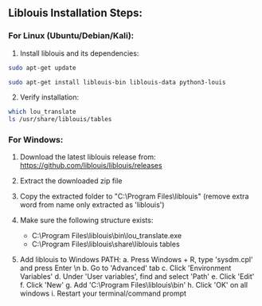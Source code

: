 ## Liblouis Installation Steps:

### For Linux (Ubuntu/Debian/Kali):
1. Install liblouis and its dependencies:

````bash
sudo apt-get update
````
````bash 
sudo apt-get install liblouis-bin liblouis-data python3-louis
````

2. Verify installation:
````bash 
which lou_translate
ls /usr/share/liblouis/tables
````
 

### For Windows:
1. Download the latest liblouis release from: https://github.com/liblouis/liblouis/releases
2. Extract the downloaded zip file
3. Copy the extracted folder to "C:\Program Files\liblouis" (remove extra word from name only extracted as 'liblouis')
4. Make sure the following structure exists:
   - C:\Program Files\liblouis\bin\lou_translate.exe
   - C:\Program Files\liblouis\share\liblouis	tables

5. Add liblouis to Windows PATH:
   a. Press Windows + R, type 'sysdm.cpl' and press Enter \n
   b. Go to 'Advanced' tab
   c. Click 'Environment Variables'
   d. Under 'User variables', find and select 'Path'
   e. Click 'Edit'
   f. Click 'New'
   g. Add 'C:\Program Files\liblouis\bin'
   h. Click 'OK' on all windows
   i. Restart your terminal/command prompt

